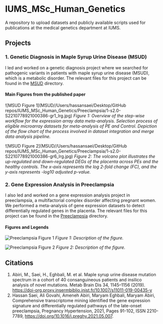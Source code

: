# IUMS_MSc_Human_Genetics

A repository to upload datasets and publicly available scripts used for publications at the medical genetics department at IUMS.

## Projects

### 1. Genetic Diagnosis in Maple Syrup Urine Disease (MSUD)
I led and worked on a genetic diagnosis project where we searched for pathogenic variants in patients with maple syrup urine disease (MSUD), which is a metabolic disorder. The relevant files for this project can be found in the [MSUD](MSUD/) directory.

#### Main Figures from the published paper
![MSUD Figure 1](MSUD//Users/hassansaei/Desktop/GitHub repos/IUMS_MSc_Human_Genetics/Preeclampsia/1-s2.0-S2210778921000386-gr1_lrg.jpg)
*Figure 1: Overview of the step-wise workflow for the expression array data meta-analysis. Selection process of eligible microarray datasets for meta-analysis of PE and Control. Depiction of the flow chart of the process involved in dataset integration and merge data analysis pipeline.*

![MSUD Figure 2](MSUD//Users/hassansaei/Desktop/GitHub repos/IUMS_MSc_Human_Genetics/Preeclampsia/1-s2.0-S2210778921000386-gr6_lrg.jpg)
*Figure 2: The volcano plot illustrates the up-regulated and down-regulated DEGs of the placenta across PEs and the healthy controls. The x-axis represents the log 2-fold change (FC), and the y-axis represents -log10 adjusted p-value.*

### 2. Gene Expression Analysis in Preeclampsia
I also led and worked on a gene expression analysis project in preeclampsia, a multifactorial complex disorder affecting pregnant women. We performed a meta-analysis of gene expression datasets to detect differentially regulated genes in the placenta. The relevant files for this project can be found in the [Preeclampsia](Preeclampsia/) directory.

#### Figures and Legends
![Preeclampsia Figure 1](Preeclampsia/figure1.png)
*Figure 1: Description of the figure.*

![Preeclampsia Figure 2](Preeclampsia/figure2.png)
*Figure 2: Description of the figure.*

## Citations
1. Abiri, M., Saei, H., Eghbali, M. et al. Maple syrup urine disease mutation spectrum in a cohort of 40 consanguineous patients and insilico analysis of novel mutations. Metab Brain Dis 34, 1145–1156 (2019). https://doi-org.proxy.insermbiblio.inist.fr/10.1007/s11011-019-00435-y
2. Hassan Saei, Ali Govahi, Ameneh Abiri, Maryam Eghbali, Maryam Abiri,
Comprehensive transcriptome mining identified the gene expression signature and differentially regulated pathways of the late-onset preeclampsia, Pregnancy Hypertension, 2021, Pages 91-102, ISSN 2210-7789, https://doi.org/10.1016/j.preghy.2021.05.007.


